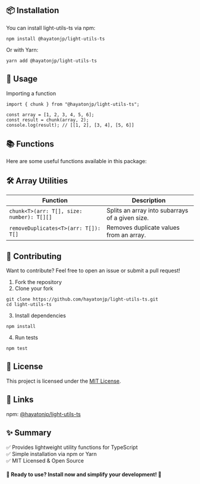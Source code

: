 ## 📦 Installation
You can install light-utils-ts via npm:
```
npm install @hayatonjp/light-utils-ts
```
Or with Yarn:
```
yarn add @hayatonjp/light-utils-ts
```

## 🚀 Usage
Importing a function
```
import { chunk } from "@hayatonjp/light-utils-ts";

const array = [1, 2, 3, 4, 5, 6];
const result = chunk(array, 2);
console.log(result); // [[1, 2], [3, 4], [5, 6]]
```

## 📚 Functions
Here are some useful functions available in this package:

## 🛠 Array Utilities
| Function | Description |
----|---- 
| `chunk<T>(arr: T[], size: number): T[][]` | Splits an array into subarrays of a given size. |
| `removeDuplicates<T>(arr: T[]): T[]` | Removes duplicate values from an array. |

## 📝 Contributing
Want to contribute? Feel free to open an issue or submit a pull request!
1. Fork the repository
2. Clone your fork
```
git clone https://github.com/hayatonjp/light-utils-ts.git
cd light-utils-ts
```
3. Install dependencies
```
npm install
```
4. Run tests
```
npm test
```

## 📄 License
This project is licensed under the [MIT License](LICENSE).

## 🔗 Links
npm: [@hayatonjp/light-utils-ts](https://www.npmjs.com/package/@hayatonjp/light-utils-ts)

## ✨ Summary
✅ Provides lightweight utility functions for TypeScript<br>
✅ Simple installation via npm or Yarn<br>
✅ MIT Licensed & Open Source<br>

#### 🚀 Ready to use? Install now and simplify your development! 🚀
